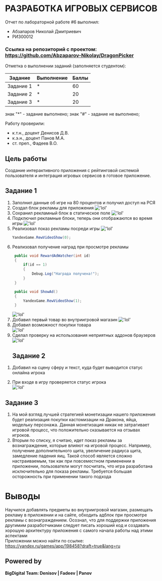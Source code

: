 # РАЗРАБОТКА ИГРОВЫХ СЕРВИСОВ
Отчет по лабораторной работе #6 выполнил:
- Абзапаров Николай Дмитриевич
- РИ300012
### Ссылка на репозиторий с проектом: https://github.com/Abzaparov-Nikolay/DragonPicker

Отметка о выполнении заданий (заполняется студентом):

| Задание | Выполнение | Баллы |
| ------ | ------ | ------ |
| Задание 1 | * | 60 |
| Задание 2 | * | 20 |
| Задание 3 | * | 20 |

знак "*" - задание выполнено; знак "#" - задание не выполнено;

Работу проверили:
- к.т.н., доцент Денисов Д.В.
- к.э.н., доцент Панов М.А.
- ст. преп., Фадеев В.О.

## Цель работы
Создание интерактивного приложения с рейтинговой системой пользователя и интеграция игровых сервисов в готовое приложение.

## Задание 1
1. Заполнил данные об игре на 80 процентов и получил доступ на РСЯ
2. Создал блок рекламы для приложения
   !['lol'](img/01.PNG)
3. Сохранил рекламный блок в статическое поле
   !['lol'](img/02.PNG)
4. Подключил рекламные блоки, теперь они отображаются во время игры
   !['lol'](img/03.PNG)
5. Реализовал показ рекламы посреди игры
   !['lol'](img/04.PNG)
   ``` cs
   YandexGame.RewVideoShow(0);
   ```
6. Реализовал получение наград при просмотре рекламы
   ``` cs
    public void RewardAdWatcher(int id)
    {
        if(id == 1)
        {
            Debug.Log("Награда получена!");
        }
    }

    public void ShowAd()
    {
        YandexGame.RewVideoShow(1);
    }
   ```
   !['lol'](img/05.PNG)
7. Добавил первый товар во внутриигровой магазин
   !['lol'](img/06.PNG)
8. Добавил возможност покупки товара<br>
   !['lol'](img/07.PNG)
9.  Сделал проверку на использования неприятных аддонов браузеров
    !['lol'](img/08.PNG)
    ## Задание 2
1) Добавил на сцену сферу и текст, куда будет выводится статус онлайна игрока<br>
   
2)  При входе в игру проверяется статус игрока<br>
  !['lol'](img/10.PNG)

   
## Задание 3
1. На мой взгляд лучшей стратегией монетизации нашего приложения будет реализация покупки кастомизации на Дракона, яйца, модельку персонажа. Данная монетизация никак не затрагивает игровой процесс, что положительно сказывается на отзывах игроков.
2. Вторым по списку, я считаю, идет показ рекламы за вознаграждение, которые влияют на игровой процесс. Например, получение дополнительного щита, увеличение радиуса щита, замедление падения яиц. Такой способ является сложно настраиваемым, так как при повсеместном применении в приложении, пользователи могут посчитать, что игра разработана исключительно для показа рекламы. Требуется большая осторожность при применении такого подхода

# Выводы
Научился добавлять предметы во внутриигровой магазин, размещать рекламу в приложении и на сайте, обходить адблок при просмотре рекламы с вознаграждением. Осознал, что для поддержки приложения другимим разработчиками следует писать хороший код и создавать хорошую архитектуру приложения с самого начала работы над этими аспектами<br>
Приложении можно найти по ссылке: https://yandex.ru/games/app/198458?draft=true&lang=ru

## Powered by

**BigDigital Team: Denisov | Fadeev | Panov**
